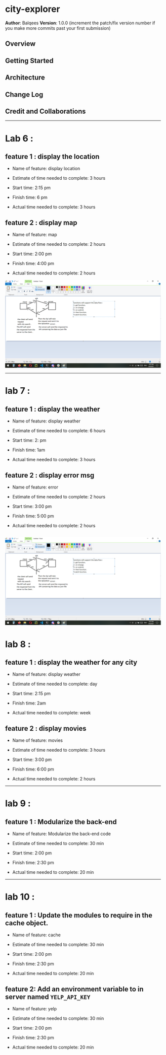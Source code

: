 # city-explorer

**Author**: Balqees
**Version**: 1.0.0 (increment the patch/fix version number if you make more commits past your first submission)

## Overview
<!-- Provide a high level overview of what this application is and why you are building it, beyond the fact that it's an assignment for this class. (i.e. What's your problem domain?) -->

## Getting Started
<!-- What are the steps that a user must take in order to build this app on their own machine and get it running? -->

## Architecture
<!-- Provide a detailed description of the application design. What technologies (languages, libraries, etc) you're using, and any other relevant design information. -->

## Change Log
<!-- Use this area to document the iterative changes made to your application as each feature is successfully implemented. Use time stamps. Here's an example:

01-01-2001 4:59pm - Application now has a fully-functional express server, with a GET route for the location resource. -->

## Credit and Collaborations
---
# Lab 6 :

## feature 1 : display the location

+ Name of feature: display location

+ Estimate of time needed to complete: 3 hours

+ Start time: 2:15 pm

+ Finish time: 6 pm

+ Actual time needed to complete: 3 hours



## feature 2 : display map 

+ Name of feature: map

+ Estimate of time needed to complete: 2 hours

+ Start time: 2:00 pm

+ Finish time: 4:00 pm

+ Actual time needed to complete: 2 hours


![](api.png)

---

# lab 7 :

## feature 1 : display the weather 

+ Name of feature: display weather

+ Estimate of time needed to complete: 6 hours

+ Start time: 2: pm

+ Finish time: 1am

+ Actual time needed to complete: 3 hours



## feature 2 : display error msg

+ Name of feature: error

+ Estimate of time needed to complete: 2 hours

+ Start time: 3:00 pm

+ Finish time: 5:00 pm

+ Actual time needed to complete: 2 hours


![](api.png)
---

# lab 8 :

## feature 1 : display the weather for any city

+ Name of feature: display weather

+ Estimate of time needed to complete: day

+ Start time: 2:15 pm

+ Finish time: 2am

+ Actual time needed to complete: week



## feature 2 : display movies 

+ Name of feature: movies

+ Estimate of time needed to complete: 3 hours

+ Start time: 3:00 pm

+ Finish time: 6:00 pm

+ Actual time needed to complete: 2 hours



---

# lab 9 :

## feature 1 : Modularize the back-end

+ Name of feature: Modularize the back-end code

+ Estimate of time needed to complete: 30 min

+ Start time: 2:00 pm

+ Finish time: 2:30 pm

+ Actual time needed to complete: 20 min



---

# lab 10 :

## feature 1 : Update the modules to require in the cache object. 

+ Name of feature: cache 

+ Estimate of time needed to complete: 30 min

+ Start time: 2:00 pm

+ Finish time: 2:30 pm

+ Actual time needed to complete: 20 min

## feature 2: Add an environment variable to in server named `YELP_API_KEY` 


+ Name of feature: yelp 

+ Estimate of time needed to complete: 30 min

+ Start time: 2:00 pm

+ Finish time: 2:30 pm

+ Actual time needed to complete: 20 min

